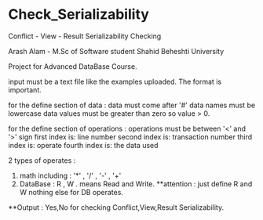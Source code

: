 # Check_Serializability
Conflict - View - Result Serializability Checking

Arash Alam - M.Sc of Software student
Shahid Beheshti University

Project for Advanced DataBase Course.

input must be a text file like the examples uploaded.
The format is important.

for the define section of data :
data must come after '#'
data names must be lowercase
data values must be greater than zero so value > 0.

for the define section of operations :
operations must be between '<' and '>' sign
first index is: line number
second index is: transaction number
third index is: operate
fourth index is: the data used

2 types of operates :
1) math including : '*' , '/' , '-' , '+'
2) DataBase : R , W . means Read and Write. 
**attention : just define R and W nothing else for DB operates.

**Output :
Yes,No for checking Conflict,View,Result Serializability.
